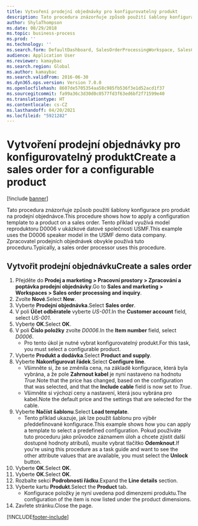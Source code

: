 ```yaml
---
title: Vytvoření prodejní objednávky pro konfigurovatelný produkt
description: Tato procedura znázorňuje způsob použití šablony konfigurace pro produkt na prodejní objednávce.
author: ShylaThompson
ms.date: 08/29/2018
ms.topic: business-process
ms.prod: ''
ms.technology: ''
ms.search.form: DefaultDashboard, SalesOrderProcessingWorkspace, SalesCreateOrder, SalesTable, PCRuntimeConfigurator, PCTemplateConfigurationSelection
audience: Application User
ms.reviewer: kamaybac
ms.search.region: Global
ms.author: kamaybac
ms.search.validFrom: 2016-06-30
ms.dyn365.ops.version: Version 7.0.0
ms.openlocfilehash: 8607de5705354aa58c985fb536f3e1d52acd1f37
ms.sourcegitcommit: fa99a36c3d30d0c0577fd3f63ed6bf2f71599e40
ms.translationtype: HT
ms.contentlocale: cs-CZ
ms.lasthandoff: 04/20/2021
ms.locfileid: "5921282"
---
```

# <a name="create-a-sales-order-for-a-configurable-product"></a><span data-ttu-id="a424a-103">Vytvoření prodejní objednávky pro konfigurovatelný produkt</span><span class="sxs-lookup"><span data-stu-id="a424a-103">Create a sales order for a configurable product</span></span>

[!include [banner](../../includes/banner.md)]

<span data-ttu-id="a424a-104">Tato procedura znázorňuje způsob použití šablony konfigurace pro produkt na prodejní objednávce.</span><span class="sxs-lookup"><span data-stu-id="a424a-104">This procedure shows how to apply a configuration template to a product on a sales order.</span></span> <span data-ttu-id="a424a-105">Tento příklad využívá model reproduktoru D0006 v ukázkové datové společnosti USMF.</span><span class="sxs-lookup"><span data-stu-id="a424a-105">This example uses the D0006 speaker model in the USMF demo data company.</span></span> <span data-ttu-id="a424a-106">Zpracovatel prodejních objednávek obvykle používá tuto proceduru.</span><span class="sxs-lookup"><span data-stu-id="a424a-106">Typically, a sales order processor uses this procedure.</span></span>

## <a name="create-a-sales-order"></a><span data-ttu-id="a424a-107">Vytvořit prodejní objednávku</span><span class="sxs-lookup"><span data-stu-id="a424a-107">Create a sales order</span></span>

1. <span data-ttu-id="a424a-108">Přejděte do **Prodej a marketing \> Pracovní prostory \> Zpracování a poptávka prodejní objednávky**.</span><span class="sxs-lookup"><span data-stu-id="a424a-108">Go to **Sales and marketing \> Workspaces \> Sales order processing and inquiry**.</span></span>
1. <span data-ttu-id="a424a-109">Zvolte **Nové**.</span><span class="sxs-lookup"><span data-stu-id="a424a-109">Select **New**.</span></span>
1. <span data-ttu-id="a424a-110">Vyberte **Prodejní objednávka**.</span><span class="sxs-lookup"><span data-stu-id="a424a-110">Select **Sales order**.</span></span>
1. <span data-ttu-id="a424a-111">V poli **Účet odběratele** vyberte *US-001*.</span><span class="sxs-lookup"><span data-stu-id="a424a-111">In the **Customer account** field, select *US-001*.</span></span> 
1. <span data-ttu-id="a424a-112">Vyberte **OK**.</span><span class="sxs-lookup"><span data-stu-id="a424a-112">Select **OK**.</span></span>
1. <span data-ttu-id="a424a-113">V poli **Číslo položky** zvolte *D0006*.</span><span class="sxs-lookup"><span data-stu-id="a424a-113">In the **Item number** field, select *D0006*.</span></span>
    * <span data-ttu-id="a424a-114">Pro tento úkol je nutné vybrat konfigurovatelný produkt.</span><span class="sxs-lookup"><span data-stu-id="a424a-114">For this task, you must select a configurable product.</span></span>  
1. <span data-ttu-id="a424a-115">Vyberte **Produkt a dodávka**.</span><span class="sxs-lookup"><span data-stu-id="a424a-115">Select **Product and supply**.</span></span>
1. <span data-ttu-id="a424a-116">Vyberte **Nakonfigurovat řádek**.</span><span class="sxs-lookup"><span data-stu-id="a424a-116">Select **Configure line**.</span></span>
    * <span data-ttu-id="a424a-117">Všimněte si, že se změnila cena, na základě konfigurace, která byla vybrána, a že pole **Zahrnout kabel** je nyní nastaveno na hodnotu *True*.</span><span class="sxs-lookup"><span data-stu-id="a424a-117">Note that the price has changed, based on the configuration that was selected, and that the **Include cable** field is now set to *True*.</span></span>  
    * <span data-ttu-id="a424a-118">Všimněte si výchozí ceny a nastavení, která jsou vybrána pro kabel.</span><span class="sxs-lookup"><span data-stu-id="a424a-118">Note the default price and the settings that are selected for the cable.</span></span>  
1. <span data-ttu-id="a424a-119">Vyberte **Načíst šablonu**.</span><span class="sxs-lookup"><span data-stu-id="a424a-119">Select **Load template**.</span></span>
    * <span data-ttu-id="a424a-120">Tento příklad ukazuje, jak lze použít šablonu pro výběr předdefinované konfigurace.</span><span class="sxs-lookup"><span data-stu-id="a424a-120">This example shows how you can apply a template to select a predefined configuration.</span></span> <span data-ttu-id="a424a-121">Pokud používáte tuto proceduru jako průvodce záznamem úloh a chcete zjistit další dostupné hodnoty atributů, musíte vybrat tlačítko **Odemknout**.</span><span class="sxs-lookup"><span data-stu-id="a424a-121">If you're using this procedure as a task guide and want to see the other attribute values that are available, you must select the **Unlock** button.</span></span>  
1. <span data-ttu-id="a424a-122">Vyberte **OK**.</span><span class="sxs-lookup"><span data-stu-id="a424a-122">Select **OK**.</span></span>
1. <span data-ttu-id="a424a-123">Vyberte **OK**.</span><span class="sxs-lookup"><span data-stu-id="a424a-123">Select **OK**.</span></span>
1. <span data-ttu-id="a424a-124">Rozbalte sekci **Podrobnosti řádku**.</span><span class="sxs-lookup"><span data-stu-id="a424a-124">Expand the **Line details** section.</span></span>
1. <span data-ttu-id="a424a-125">Vyberte kartu **Produkt**.</span><span class="sxs-lookup"><span data-stu-id="a424a-125">Select the **Product** tab.</span></span>
    * <span data-ttu-id="a424a-126">Konfigurace položky je nyní uvedena pod dimenzemi produktu.</span><span class="sxs-lookup"><span data-stu-id="a424a-126">The configuration of the item is now listed under the product dimensions.</span></span>  
1. <span data-ttu-id="a424a-127">Zavřete stránku.</span><span class="sxs-lookup"><span data-stu-id="a424a-127">Close the page.</span></span>


[!INCLUDE[footer-include](../../../includes/footer-banner.md)]